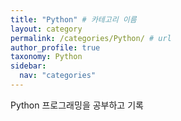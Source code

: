 ```yaml
---
title: "Python" # 카테고리 이름
layout: category
permalink: /categories/Python/ # url
author_profile: true
taxonomy: Python
sidebar:
  nav: "categories"
---
```

Python 프로그래밍을 공부하고 기록